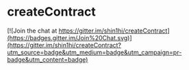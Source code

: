# createContract

[![Join the chat at https://gitter.im/shin1hi/createContract](https://badges.gitter.im/Join%20Chat.svg)](https://gitter.im/shin1hi/createContract?utm_source=badge&utm_medium=badge&utm_campaign=pr-badge&utm_content=badge)
